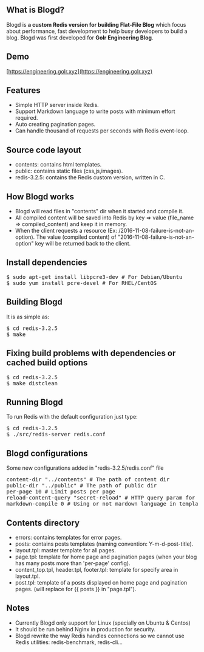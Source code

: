 What is Blogd?
-------------
Blogd is **a custom Redis version for building Flat-File Blog** which focus about performance, fast development to help busy developers to build a blog.
Blogd was first developed for **Golr Engineering Blog**.

Demo
-------------
[https://engineering.golr.xyz](https://engineering.golr.xyz)

Features
-------------
* Simple HTTP server inside Redis.
* Support Markdown language to write posts with minimum effort required.
* Auto creating pagination pages.
* Can handle thousand of requests per seconds with Redis event-loop.

Source code layout
-------------
* contents: contains html templates.
* public: contains static files (css,js,images).
* redis-3.2.5: contains the Redis custom version, written in C.

How Blogd works
---------------
* Blogd will read files in "contents" dir when it started and compile it.
* All compiled content will be saved into Redis by key => value (file_name => compiled_content) and keep it in memory.
* When the client requests a resource (Ex: /2016-11-08-failure-is-not-an-option).
The value (compiled content) of "2016-11-08-failure-is-not-an-option" key will be returned back to the client.

Install dependencies
--------------------
<pre>
$ sudo apt-get install libpcre3-dev # For Debian/Ubuntu
$ sudo yum install pcre-devel # For RHEL/CentOS
</pre>

Building Blogd
-------------
It is as simple as:
<pre>
$ cd redis-3.2.5
$ make
</pre>

Fixing build problems with dependencies or cached build options
---------
<pre>
$ cd redis-3.2.5
$ make distclean
</pre>

Running Blogd
-------------
To run Redis with the default configuration just type:
<pre>
$ cd redis-3.2.5
$ ./src/redis-server redis.conf
</pre>

Blogd configurations
--------------------
Some new configurations added in "redis-3.2.5/redis.conf" file
<pre>
content-dir "../contents" # The path of content dir
public-dir "../public" # The path of public dir
per-page 10 # Limit posts per page
reload-content-query "secret-reload" # HTTP query param for reloading content (ex: http://blogd.local/?secret-reload=1)
markdown-compile 0 # Using or not mardown language in templates
</pre>

Contents directory
------------------
* errors: contains templates for error pages.
* posts: contains posts templates (naming convention: Y-m-d-post-title).
* layout.tpl: master template for all pages.
* page.tpl: template for home page and pagination pages (when your blog has many posts more than 'per-page' config).
* content_top.tpl, header.tpl, footer.tpl: template for specify area in layout.tpl. 
* post.tpl: template of a posts displayed on home page and pagination pages. (will replace for {{ posts }} in "page.tpl").

Notes
-------------
* Currently Blogd only support for Linux (specially on Ubuntu & Centos)
* It should be run behind Nginx in production for security.
* Blogd rewrite the way Redis handles connections so we cannot use Redis utilities: 
redis-benchmark, redis-cli...
